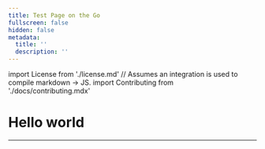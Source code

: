 ```yaml
---
title: Test Page on the Go
fullscreen: false
hidden: false
metadata:
  title: ''
  description: ''
---
```

import License from './license.md' // Assumes an integration is used to compile markdown -> JS.
import Contributing from './docs/contributing.mdx'

# Hello world

<License />

***

<Contributing />